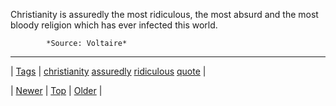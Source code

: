 <!--
title: Christianity is assuredly the most ridiculous, the most absurd and the most bloody religion which has ever infected this world.
date: 2020-06-28T15:27:00.113Z
tags: christianity, assuredly, ridiculous, quote
-->




Christianity is assuredly the most ridiculous, the most absurd and the most bloody religion which has ever infected this world.

            *Source: Voltaire*

<!--BOTTOM-POST-NAVIGATION-->
---

| [Tags](tags.md) | [christianity](tag-christianity.md) [assuredly](tag-assuredly.md) [ridiculous](tag-ridiculous.md) [quote](tag-quote.md) |

| [Newer](142690360059.md) | [Top](index.md) | [Older](142703012964.md) |